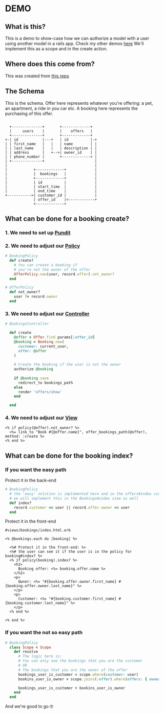 # DEMO

## What is this?

This is a demo to show-case how we can authorize a model with a user using another model in a rails app.
Check my other demos [here](https://github.com/andrerferrer/dedemos#ded%C3%A9mos)
We'll implement this as a scope and in the create action.

## Where does this come from?

This was created from [this repo](https://github.com/andrerferrer/rename-references-demo) 

## The Schema
This is the schema.
Offer here represents whatever you're offering: a pet, an apartment, a ride in you car etc.
A booking here represents the purchasing of this offer.

```

  +--------------+       +-------------+
  |     users    |       |    offers   |
  +--------------+       +-------------+
+-| id           |---+   | id          |-+
| | first_name   |   |   | name        | |
| | last_name    |   |   | description | |
| | address      |   +-->| owner_id    | |
| | phone_number |       +-------------+ |
| +--------------+                       |
|                                        |
|            +-------------+             |
|            |  bookings   |             |
|            +-------------+             |
|            | id          |             |
|            | start_time  |             |
|            | end_time    |             |
+----------->| customer_id |             |
             | offer_id    |<------------+
             +-------------+

```

## What can be done for a booking create?

### 1. We need to set up [Pundit](https://github.com/varvet/pundit)
### 2. We need to adjust our [Policy](https://github.com/andrerferrer/pundit-outsourcing-demo/blob/master/app/policies/booking_policy.rb)
```ruby
# BookingPolicy
  def create?
    # You can create a booking if 
    # you're not the owner of the offer
    OfferPolicy.new(user, record.offer).not_owner?
  end
```

```ruby
# OfferPolicy
  def not_owner?
    user != record.owner
  end
```
### 3. We need to adjust our [Controller](https://github.com/andrerferrer/pundit-outsourcing-demo/blob/master/app/controllers/bookings_controller.rb)
```ruby
# BookingsController

  def create
    @offer = Offer.find params[:offer_id]
    @booking = Booking.new(
      customer: current_user,
      offer: @offer
    )
    
    # Create the booking if the user is not the owner 
    authorize @booking
  
    if @booking.save
      redirect_to bookings_path
    else
      render 'offers/show'
    end

  end
```
### 4. We need to adjust our [View](https://github.com/andrerferrer/pundit-outsourcing-demo/blob/master/app/views/offers/show.html.erb)
```erb
<% if policy(@offer).not_owner? %>
  <%= link_to "Book #{@offer.name}", offer_bookings_path(@offer), method: :create %>
<% end %>
```

## What can be done for the booking index?

### If you want the easy path

Protect it in the back-end

```ruby
# BookingPolicy
  # the 'easy' solution is implemented here and in the offers#index view as a conditional (if/else)
  # we will implement this in the Bookings#index view as well
  def index?
    record.customer == user || record.offer.owner == user
  end
```

Protect it in the front-end

```erb
#views/bookings/index.html.erb

<% @bookings.each do |booking| %>

  <%# Protect it in the front-end: %>
  <%# the user can see it if the user is in the policy for booking#index? %>
  <% if policy(booking).index? %>
    <h2>
      Booking offer: <%= booking.offer.name %>
    </h2>
    <p>
      Owner: <%= "#{booking.offer.owner.first_name} #{booking.offer.owner.last_name}" %>
    </p>
    <p>
      Customer: <%= "#{booking.customer.first_name} #{booking.customer.last_name}" %>
    </p>
  <% end %>

<% end %>
```

### If you want the not so easy path
```ruby
# BookingPolicy
  class Scope < Scope
    def resolve
      # The logic here is:
      # You can only see the bookings that you are the customer
      # OR
      # The bookings that you are the owner of the offer
      bookings_user_is_customer = scope.where(customer: user)
      bookins_user_is_owner = scope.joins(:offer).where(offers: { owner: user } )

      bookings_user_is_customer + bookins_user_is_owner
    end
  end
```

And we're good to go 🤓